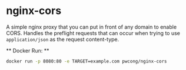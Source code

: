 # nginx-cors

A simple nginx proxy that you can put in front of any domain to enable CORS.
Handles the preflight requests that can occur when trying to use `application/json` 
as the request content-type.
 
** Docker Run: **

```bash
docker run -p 8080:80 -e TARGET=example.com pwcong/nginx-cors
```

